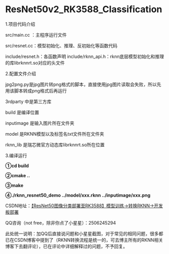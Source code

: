 # ResNet50v2_RK3588_Classification

1.项目代码介绍

src/main.cc ：主程序运行文件

src/resnet.cc：模型初始化、推理、反初始化等函数代码

include/resnet.h：各函数声明
include/rknn_api.h：rknn底层模型初始化和推理的库librknnrt.so对应的头文件

2.配置文件介绍

jpg2png.py是jpg图片转png格式的脚本，直接使用jpg图片读取会失败，所以先用该脚本转成png格式后再运行

3rdparty 中是第三方库

build 是编译位置

inputimage 是输入图片所在文件夹

model 是RKNN模型以及标签名txt文件所在文件夹

rknn_lib 是瑞芯微官方动态库librknnrt.so所在位置

3.编译运行

**①cd build**

**②cmake ..**

**③make**

**④./rknn_resnet50_demo ../model/xxx.rknn ../inputimage/xxx.png**





CSDN地址：[【ResNet50图像分类部署至RK3588】模型训练→转换RKNN→开发板部署](https://blog.csdn.net/A_l_b_ert/article/details/149648932?spm=1001.2014.3001.5501)

QQ咨询（not free，除非你点了小星星）：2506245294

此处统一说明：加QQ后直接说问题和小星星截图，对于常见的相同问题，很多都已在CSDN博客中提到了（RKNN转换流程是统一的，可去博主所有的RKNN相关博客下去翻评论），已在评论中详细解释过的问题，不予回复。
